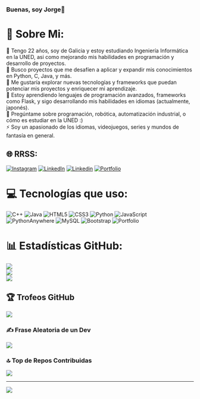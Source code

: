 ### Buenas, soy Jorge👋 

# 💫 Sobre Mi:
🔭 Tengo 22 años, soy de Galicia y estoy estudiando Ingeniería Informática en la UNED, asi como mejorando mis habilidades en programación y desarrollo de proyectos.<br>
👯 Busco proyectos que me desafíen a aplicar y expandir mis conocimientos en Python, C, Java, y más.<br>
🤝 Me gustaría explorar nuevas tecnologías y frameworks que puedan potenciar mis proyectos y enriquecer mi aprendizaje.<br>
🌱 Estoy aprendiendo lenguajes de programación avanzados, frameworks como Flask, y sigo desarrollando mis habilidades en idiomas (actualmente, japonés).<br>
💬 Pregúntame sobre programación, robótica, automatización industrial, o cómo es estudiar en la UNED :)<br>
⚡ Soy un apasionado de los idiomas, videojuegos, series y mundos de fantasía en general.


## 🌐 RRSS:
[![Instagram](https://img.shields.io/badge/Instagram-%23E4405F.svg?logo=Instagram&logoColor=white)](https://www.instagram.com/jormarpaz/) 
[![LinkedIn](https://img.shields.io/badge/LinkedIn-%230077B5.svg?logo=linkedin&logoColor=white)](https://www.linkedin.com/in/jormarpaz/) 
[![Linkedin](https://img.shields.io/badge/Telegram-ff6600?logo=telegram&logoColor=white)](https://t.me/Jormarpaz) 
[![Portfolio](https://img.shields.io/badge/Portfolio-990099?logo=prettier&logoColor=white)](https://jormarpaz.eu.pythonanywhere.com/)

# 💻 Tecnologías que uso:
![C++](https://img.shields.io/badge/c++-%2300599C.svg?style=for-the-badge&logo=c%2B%2B&logoColor=white) 
![Java](https://img.shields.io/badge/java-%23ED8B00.svg?style=for-the-badge&logo=openjdk&logoColor=white) 
![HTML5](https://img.shields.io/badge/html5-%23E34F26.svg?style=for-the-badge&logo=html5&logoColor=white) 
![CSS3](https://img.shields.io/badge/css3-%231572B6.svg?style=for-the-badge&logo=css3&logoColor=white) 
![Python](https://img.shields.io/badge/python-3670A0?style=for-the-badge&logo=python&logoColor=ffdd54) 
![JavaScript](https://img.shields.io/badge/javascript-%23323330.svg?style=for-the-badge&logo=javascript&logoColor=%23F7DF1E)  
![PythonAnywhere](https://img.shields.io/badge/pythonanywhere-%232F9FD7.svg?style=for-the-badge&logo=pythonanywhere&logoColor=151515) 
![MySQL](https://img.shields.io/badge/mysql-4479A1.svg?style=for-the-badge&logo=mysql&logoColor=white) 
![Bootstrap](https://img.shields.io/badge/bootstrap-%238511FA.svg?style=for-the-badge&logo=bootstrap&logoColor=white) 
![Portfolio](https://img.shields.io/badge/Portfolio-%23000000.svg?style=for-the-badge&logo=firefox&logoColor=#FF7139)
# 📊 Estadísticas GitHub:
![](https://github-readme-stats.vercel.app/api?username=Jormarpaz&theme=dark&hide_border=false&include_all_commits=true&count_private=true)<br/>
![](https://github-readme-streak-stats.herokuapp.com/?user=Jormarpaz&theme=dark&hide_border=false)<br/>
![](https://github-readme-stats.vercel.app/api/top-langs/?username=Jormarpaz&theme=dark&hide_border=false&include_all_commits=true&count_private=true&layout=compact)

## 🏆 Trofeos GitHub
![](https://github-profile-trophy.vercel.app/?username=Jormarpaz&theme=tokyonight&no-frame=false&no-bg=false&margin-w=4)

### ✍️ Frase Aleatoria de un Dev
![](https://quotes-github-readme.vercel.app/api?type=horizontal&theme=tokyonight)

### 🔝 Top de Repos Contribuidas
![](https://github-contributor-stats.vercel.app/api?username=Jormarpaz&limit=5&theme=dark&combine_all_yearly_contributions=true)

---
[![](https://visitcount.itsvg.in/api?id=Jormarpaz&icon=1&color=6)](https://visitcount.itsvg.in)

<!-- Proudly created with GPRM ( https://gprm.itsvg.in ) -->
